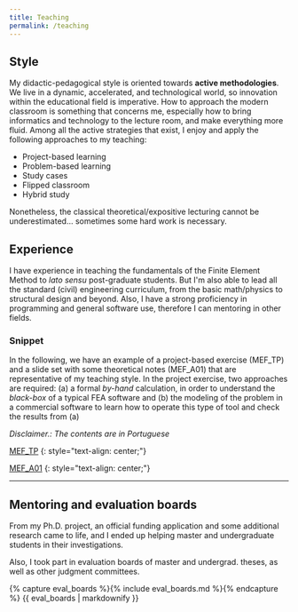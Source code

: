 ```yaml
---
title: Teaching
permalink: /teaching
---
```


## Style

My didactic-pedagogical style is oriented towards __active methodologies__. We live in a dynamic, accelerated, and technological world, so innovation within the educational field is imperative. How to approach the modern classroom is something that concerns me, especially how to bring informatics and technology to the lecture room, and make everything more fluid. Among all the active strategies that exist, I enjoy and apply the following approaches to my teaching:

- Project-based learning
- Problem-based learning
- Study cases
- Flipped classroom
- Hybrid study

Nonetheless, the classical theoretical/expositive lecturing cannot be underestimated... sometimes some hard work is necessary.

## Experience

I have experience in teaching the fundamentals of the Finite Element Method to _lato sensu_ post-graduate students. But I'm also able to lead all the standard (civil) engineering curriculum, from the basic math/physics to structural design and beyond. Also, I have a strong proficiency in programming and general software use, therefore I can mentoring in other fields.

### Snippet

In the following, we have an example of a project-based exercise (MEF_TP) and a slide set with some theoretical notes (MEF_A01) that are representative of my teaching style. In the project exercise, two approaches are required: (a) a formal _by-hand_ calculation, in order to understand the _black-box_ of a typical FEA software and (b) the modeling of the problem in a commercial software to learn how to operate this type of tool and check the results from (a)

_Disclaimer.: The contents are in Portuguese_

[MEF_TP]({{site.url}}/assets/pdf/MEF_TP.pdf)
{: style="text-align: center;"}

[MEF_A01]({{site.url}}/assets/pdf/MEF_A01.pdf)
{: style="text-align: center;"}

______________________________________________________________________________________
## Mentoring and evaluation boards

From my Ph.D. project, an official funding application and some additional research came to life, and I ended up helping master and undergraduate students in their investigations.

Also, I took part in evaluation boards of master and undergrad. theses, as well as other judgment committees.

{% capture eval_boards %}{% include eval_boards.md %}{% endcapture %}
{{ eval_boards | markdownify }}